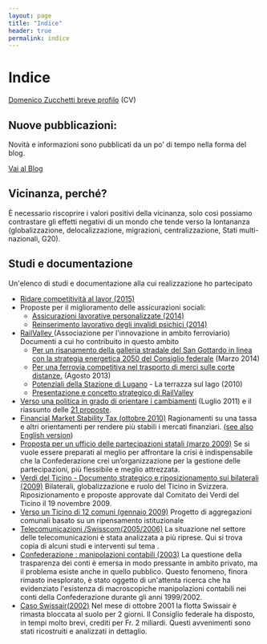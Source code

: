 ```yaml
---
layout: page
title: "Indice"
header: true
permalink: indice
---
```


# Indice

[Domenico Zucchetti breve profilo](/about) (CV)

## Nuove pubblicazioni:

Novità e informazioni sono pubblicati da un po' di tempo nella forma del blog.

[Vai al Blog](/)

## Vicinanza, perché?

È necessario riscoprire i valori positivi della vicinanza, solo così possiamo
contrastare gli effetti negativi di un mondo che tende verso la lontananza
(globalizzazione, delocalizzazione, migrazioni, centralizzazione, Stati
multi-nazionali, G20).

## Studi e documentazione

Un'elenco di studi e documentazione alla cui realizzazione ho partecipato

- [Ridare competitività al lavor (2015)](/blog/2015/05/20/179)
- Proposte per il miglioramento delle assicurazioni sociali:
  - [Assicurazioni lavorative personalizzate (2014)](/blog/2014/07/19/169)
  - [Reinserimento lavorativo degli invalidi psichici (2014)](/blog/2014/07/19/168)
- [RailValley ](http://www.railvalley.org/)(Associazione per l'innovazione in
  ambito ferroviario) Documenti a cui ho contribuito in questo ambito
  - [Per un risanamento della galleria stradale del San Gottardo in linea con la strategia energetica 2050 del Consiglio federale](http://railvalley.org/sites/railvalley.org/files/RailValley-risanamento-gottardo-2050%5F06-03-2014.pdf)
    (Marzo 2014)
  - [Per una ferrovia competitiva nel trasporto di merci sulle corte distanze.](http://railvalley.org/sites/railvalley.org/files/strategia%5Fcorte%5Fdistanze-13-08-2013.pdf)
    (Agosto 2013)
  - [Potenziali della Stazione di Lugano](http://www.railvalley.org/sites/railvalley.org/files/La%20terrazza%20sul%20lago.pdf)
    \- La terrazza sul lago (2010)
  - [Presentazione e concetto strategico di RailValley](http://railvalley.org/sites/railvalley.org/files/RailValley%20presentazione%20I%20v%5F27gen11.pdf)
- [Verso una politica in grado di orientare i cambiamenti](/files/politica%5Forientare%5Fcambiamenti.pdf)
  (Luglio 2011) e il riassunto delle [21 proposte](/blog/2011/08/16/94.html).
- [Financial Market Stability Tax (ottobre 2010)](/blog/2010/10/22/financial-market-stability-tax)
  Ragionamenti su una tassa e altri orientamenti per rendere più stabili i
  mercati finanziari. [(see also English version](/blog/2010/10/22/financial-market-stability-tax-english))
- [Proposta per un ufficio delle partecipazioni statali (marzo 2009)](/blog/2014/03/23/151)
  Se si vuole essere preparati al meglio per affrontare la crisi è
  indispensabile che la Confederazione crei un’organizzazione per la gestione
  delle partecipazioni, più flessibile e meglio attrezzata.
- [Verdi del Ticino - Documento strategico e riposizionamento sui bilaterali (2009)](/files/Bilaterali%20Documento%20strat%20e%20proposte%5F2.4.pdf)
  Bilaterali, globalizzazione e ruolo del Ticino in Svizzera. Riposizionamento e
  proposte approvate dal Comitato dei Verdi del Ticino il 19 novembre 2009.
- [Verso un Ticino di 12 comuni (gennaio 2009)](/blog/2017/07/19/153) Progetto
  di aggregazioni comunali basato su un ripensamento istituzionale
- [Telecomunicazioni /Swisscom(2005/2006)](/blog/2017/07/19/152) La situazione
  nel settore delle telecomunicazioni è stata analizzata a più riprese. Qui si
  trova copia di alcuni studi e interventi sul tema .
- [Confederazione : manipolazioni contabili (2003)](/blog/2003/02/10/confederazione-manipolazioni) La questione della trasparenza dei conti è emersa in modo pressante in ambito
  privato, ma il problema esiste anche in quello pubblico. Questo fenomeno,
  finora rimasto inesplorato, è stato oggetto di un'attenta ricerca che ha
  evidenziato l'esistenza di macroscopiche manipolazioni contabili nei conti
  della Confederazione durante gli anni 1999/2002.
- [Caso Swissair(2002)](/blog/2002/03/02/swissair) Nel mese di ottobre 2001 la flotta
  Swissair è rimasta bloccata al suolo per 2 giorni. Il Consiglio federale ha
  disposto, in tempi molto brevi, crediti per Fr. 2 miliardi. Questi avvenimenti
  sono stati ricostruiti e analizzati in dettaglio.
